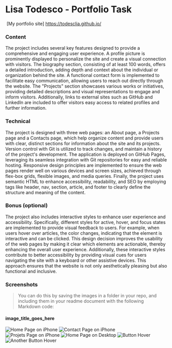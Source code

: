 #  Lisa Todesco - Portfolio Task
​
[My portfolio site] https://todesclia.github.io/

### Content
The project includes several key features designed to provide a comprehensive and engaging user experience. A profile picture is prominently displayed to personalize the site and create a visual connection with visitors. The biography section, consisting of at least 100 words, offers a detailed introduction, adding depth and context about the individual or organization behind the site. A functional contact form is implemented to facilitate easy communication, allowing users to reach out directly through the website. The "Projects" section showcases various works or initiatives, providing detailed descriptions and visual representations to engage and inform visitors. Additionally, links to external sites such as GitHub and LinkedIn are included to offer visitors easy access to related profiles and further information.
​
### Technical
The project is designed with three web pages: an About page, a Projects page and a Contacts page, which help organize content and provide users with clear, distinct sections for information about the site and its projects. Version control with Git is utilized to track changes, and maintain a history of the project's development. The application is deployed on GitHub Pages, leveraging its seamless integration with Git repositories for easy and reliable hosting. Responsive design principles are implemented to ensure the web pages render well on various devices and screen sizes, achieved through flex-box grids, flexible images, and media queries. Finally, the project uses semantic HTML to enhance accessibility, readability, and SEO by employing tags like header, nav, section, article, and footer to clearly define the structure and meaning of the content.

### Bonus (optional)    
The project also includes interactive styles to enhance user experience and accessibility. Specifically, different styles for active, hover, and focus states are implemented to provide visual feedback to users. For example, when users hover over articles, the color changes, indicating that the element is interactive and can be clicked. This design decision improves the usability of the web pages by making it clear which elements are actionable, thereby enhancing the overall user experience. Additionally, these interactive styles contribute to better accessibility by providing visual cues for users navigating the site with a keyboard or other assistive devices. This approach ensures that the website is not only aesthetically pleasing but also functional and inclusive.
​
### Screenshots
 
> 
> You can do this by saving the images in a folder in your repo, and including them in your readme document with the following Markdown code: 

####  image_title_goes_here 
![Home Page on iPhone](./images/iphone-home.png)
![Contact Page on iPhone](./images/iphone-contact.png)
![Projets Page on iPhone](./images/iphone-projects.png)
![Home Page on Desktop](./images/desktop-home.png)
![Button Hover](./images/hover.png)
![Another Button Hover](./images/button-hover.png)





